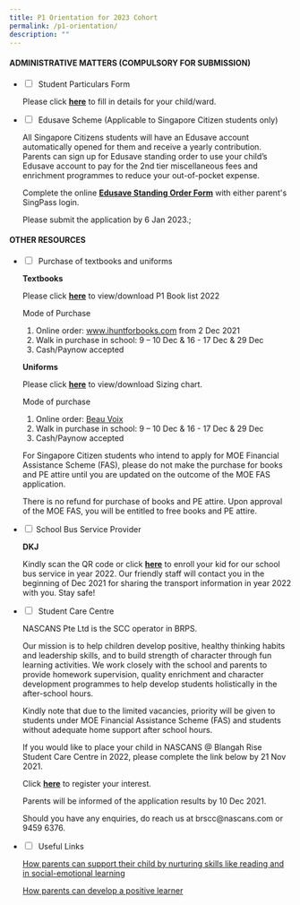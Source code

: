 ```yaml
---
title: P1 Orientation for 2023 Cohort
permalink: /p1-orientation/
description: ""
---
```

<h4><strong>ADMINISTRATIVE MATTERS (COMPULSORY FOR SUBMISSION)</strong></h4>
<ul class="jekyllcodex_accordion">
<li>
<input type="checkbox" id="accordion1">
 <label for="accordion1">Student Particulars Form</label>
<div>
<p>Please click&nbsp;<a href="https://go.gov.sg/brpsstudentparticulars"><strong>here</strong></a>&nbsp;to fill in details for your child/ward.</p>
</div>
</li>
<li>
<input type="checkbox" id="accordion2">
 <label for="accordion2">Edusave Scheme (Applicable to Singapore Citizen students only)</label>
<div>
<p>All Singapore Citizens students will have an Edusave account automatically opened for them and receive a yearly contribution. Parents can sign up for Edusave standing order to use your child&rsquo;s Edusave account to pay for the 2nd&nbsp;tier miscellaneous fees and enrichment programmes to reduce your out-of-pocket expense.&nbsp;</p>
<p>Complete the online&nbsp;<a href="https://form.gov.sg/#!/5be24a1bb3f842000fdc4e59"><strong>Edusave Standing Order Form</strong></a>&nbsp;with either parent's SingPass login.</p>
<p>Please submit the application by 6 Jan 2023.;</p>
</div>
</li>
</ul>
<h4><strong>OTHER RESOURCES</strong></h4>
<ul class="jekyllcodex_accordion">
<li>
<input type="checkbox" id="accordion3">
 <label for="accordion4">Purchase of textbooks and uniforms</label>
<div>
<p><strong>Textbooks</strong></p>
<p>Please click&nbsp;<a href="/files/BR-Booklist-2022-P1.pdf"><strong>here</strong></a>&nbsp;to view/download P1 Book list 2022</p>
<p>Mode of Purchase</p>
<ol>
<li aria-level="1">Online order:&nbsp;<a href="http://www.ihuntforbooks.com/" target="_blank" rel="noopener" data-saferedirecturl="https://www.google.com/url?q=http://www.ihuntforbooks.com&amp;source=gmail&amp;ust=1636259069532000&amp;usg=AFQjCNHBOr2XCgS8d1aCT123KdRavelCrw">www.ihuntforbooks.com</a>&nbsp;from 2 Dec 2021</li>
<li aria-level="1">Walk in purchase in school: 9 &ndash; 10 Dec &amp; 16 - 17 Dec &amp; 29 Dec</li>
<li aria-level="1">Cash/Paynow accepted</li>
</ol>
<p><strong>Uniforms</strong></p>
<p>Please click&nbsp;<a href="/files/SIZING_compressed.pdf"><strong>here</strong></a>&nbsp;to view/download Sizing chart.</p>
<p>Mode of purchase</p>
<ol>
<li aria-level="1">Online order:&nbsp;<a href="https://beauvoix.com/">Beau Voix</a></li>
<li aria-level="1">Walk in purchase in school: 9 &ndash; 10 Dec &amp; 16 - 17 Dec &amp; 29 Dec</li>
<li aria-level="1">Cash/Paynow accepted</li>
</ol>
<p>For Singapore Citizen students who intend to apply for MOE Financial Assistance Scheme (FAS), please do not make the purchase for books and PE attire until you are updated on the outcome of the MOE FAS application.</p>
<p>There is no refund for purchase of books and PE attire. Upon approval of the MOE FAS, you will be entitled to free books and PE attire.</p>
</div>
</li>
<li>
<input type="checkbox" id="accordion5">
<label for="accordion5">School Bus Service Provider</label>
<div>
<p><strong>DKJ</strong></p>
<p>Kindly scan the QR code or click&nbsp;<a href="https://forms.gle/SykpTzg4FV7Nisnh7"><strong>here</strong></a>&nbsp;to enroll your kid for our school bus service in year 2022. Our friendly staff will contact you in the beginning of Dec 2021 for sharing the transport information in year 2022 with you. Stay safe!</p>
</div>
</li>
<li>
<input type="checkbox" id="accordion6">
 <label for="accordion6">Student Care Centre</label>
<div>
<p>NASCANS Pte Ltd is the&nbsp;SCC operator in BRPS.</p>
<p>Our mission is&nbsp;to help children develop positive, healthy thinking habits and leadership skills, and to build strength of&nbsp;character through fun learning activities. We work closely with the school and parents to provide&nbsp;homework supervision, quality enrichment and character development programmes to help develop&nbsp;students holistically in the after-school hours.</p>
<p>Kindly note that due to the limited vacancies, priority will be given to students under MOE Financial&nbsp;Assistance Scheme (FAS) and students without adequate home support after school hours.</p>
<p>If you would like to place your child in NASCANS @ Blangah Rise Student Care Centre in 2022, please&nbsp;complete the link below by 21 Nov 2021.</p>
<p>Click&nbsp;<strong><a href="https://v2.taidii.com/enquiry/publicec/nascans/?center=36oYBncS9pVYK9idoOp2utFmFUZM7xdJBmRFLzQ7S9M=">here</a></strong>&nbsp;to register your interest.&nbsp;</p>
<p>Parents will be informed of the application results by 10 Dec 2021.</p>
<p>Should you have any enquiries, do reach us at brscc@nascans.com or 9459 6376.</p>
</div>
</li>
<li>
<input type="checkbox" id="accordion7">
 <label for="accordion7">Useful Links</label>
<div>
<p><a href="/files/B1.pdf">How parents can support their child by nurturing skills like reading and in social-emotional learning</a></p>
<p><a href="/files/C1.pdf">How parents can develop a positive learner</a></p>
</div>
</li>
</ul>